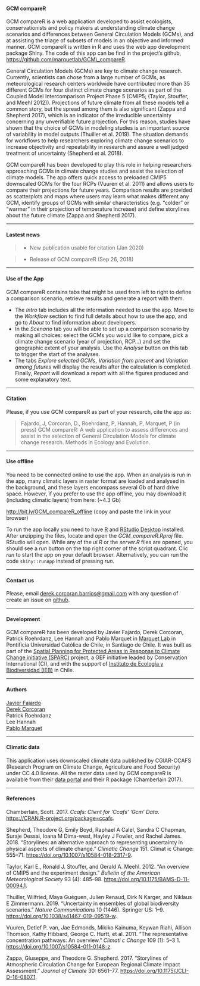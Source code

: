 
#### GCM compareR

GCM compareR is a web application developed to assist ecologists,
conservationists and policy makers at understanding climate change
scenarios and differences between General Circulation Models (GCMs), and
at assisting the triage of subsets of models in an objective and
informed manner. GCM compareR is written in R and uses the web app
development package Shiny. The code of this app can be find in the
project’s github,
<a href = "https://github.com/marquetlab/GCM_compareR" target = "_blank">https://github.com/marquetlab/GCM\_compareR</a>.

General Circulation Models (GCMs) are key to climate change research.
Currently, scientists can chose from a large number of GCMs, as
meteorological research centers worldwide have contributed more than 35
different GCMs for four distinct climate change scenarios as part of the
Coupled Model Intercomparison Project Phase 5 (CMIP5; (Taylor, Stouffer,
and Meehl 2012)). Projections of future climate from all these models
tell a common story, but the spread among them is also significant
(Zappa and Shepherd 2017), which is an indicator of the irreducible
uncertainty concerning any unverifiable future projection. For this
reason, studies have shown that the choice of GCMs in modeling studies
is an important source of variability in model outputs (Thuiller et al.
2019). The situation demands for workflows to help researchers exploring
climate change scenarios to increase objectivity and repeatability in
research and assure a well judged treatment of uncertainty (Shepherd et
al. 2018).

GCM compareR has been developed to play this role in helping researchers
approaching GCMs in climate change studies and assist the selection of
climate models. The app offers quick access to preloaded CMIP5
downscaled GCMs for the four RCPs (Vuuren et al. 2011) and allows users
to compare their projections for future years. Comparison results are
provided as scatterplots and maps where users may learn what makes
different any GCM, identify groups of GCMs with similar characteristics
(e.g. “colder” or “warmer” in their projection of temperature increase)
and define storylines about the future climate (Zappa and Shepherd
2017).

-----

#### Lastest news

>   - New publication usable for citation (Jan 2020)

>   - Release of GCM compareR (Sep 26, 2018)

-----

#### Use of the App

GCM compareR contains tabs that might be used from left to right to
define a comparison scenario, retrieve results and generate a report
with them.

  - The *Intro* tab includes all the information needed to use the app.
    Move to the *Workflow* section to find full details about how to use
    the app, and go to *About* to find information about developers.  
  - In the *Scenario* tab you will be able to set up a comparison
    scenario by making all choices: select the GCMs you would like to
    compare, pick a climate change scenario (year of projection, RCP…)
    and set the geographic extent of your analysis. Use the *Analyse*
    button on this tab to trigger the start of the analyses.  
  - The tabs *Explore selected GCMs*, *Variation from present* and
    *Variation among futures* will display the results after the
    calculation is completed. Finally, *Report* will download a report
    with all the figures produced and some explanatory text.

-----

#### Citation

Please, if you use GCM compareR as part of your research, cite the app
as:

> Fajardo, J, Corcoran, D., Roehrdanz, P, Hannah, P, Marquet, P (in
> press) GCM compareR: A web application to assess differences and
> assist in the selection of General Circulation Models for climate
> change research. Methods in Ecology and Evolution.

-----

#### Use offline

You need to be connected online to use the app. When an analysis is run
in the app, many climatic layers in raster format are loaded and
analysed in the background, and these layers encompass several Gb of
hard drive space. However, if you prefer to use the app offline, you may
download it (including climatic layers) from here: (~4.3 Gb)

<http://bit.ly/GCM_compareR_offline> (copy and paste the link in your
browser)

To run the app locally you need to have
<a href = "https://cran.r-project.org/" target = "_blank">R</a> and
<a href = "https://rstudio.com/products/rstudio/download/" target = "_blank">RStudio
Desktop</a> installed. After unzipping the files, locate and open the
*GCM\_compareR.Rproj* file. RStudio will open. While any of the *ui.R*
or the *server.R* files are opened, you should see a *run* button on the
top right corner of the script quadrant. Clic *run* to start the app on
your default browser. Alternatively, you can run the code
`shiny::runApp` instead of pressing *run*.

-----

#### Contact us

Please, email <derek.corcoran.barrios@gmail.com> with any question of
create an issue on
<a href = "https://github.com/marquetlab/GCM_compareR" target = "_blank">github</a>.

-----

#### Development

GCM compareR has been developed by Javier Fajardo, Derek Corcoran,
Patrick Roehrdanz, Lee Hannah and Pablo Marquet in
<a href = "http://marquet.cl/" target = "_blank">Marquet Lab</a> in
Pontificia Universidad Católica de Chile, in Santiago de Chile. It was
built as part of the
<a href = "http://www.sparc-website.org/" target = "_blank">Spatial
Planning for Protected Areas in Response to Climate Change initiative
(SPARC)</a> project, a GEF initiative leaded by Conservation
International (CI), and with the support of
<a href = "http://ieb-chile.cl/" target = "_blank">Instituto de Ecología
y Biodiversidad (IEB)</a> in
Chile.

-----

#### Authors

<a href = "https://scholar.google.es/citations?user=L30b63UAAAAJ&hl=es&oi=ao" target = "_blank">Javier
Fajardo  
<a href = "https://derek-corcoran-barrios.github.io/" target = "_blank">Derek
Corcoran</a>  
Patrick Roehrdanz  
Lee Hannah  
<a href = "http://marquet.cl/" target = "_blank">Pablo Marquet</a>

-----

#### Climatic data

This application uses downscaled climate data published by CGIAR-CCAFS
(Research Program on Climate Change, Agriculture and Food Security)
under CC 4.0 license. All the raster data used by GCM compareR is
available from their
<a href = "http://ccafs-climate.org/" target = "_blank">data portal</a>
and their R package (Chamberlain 2017).

-----

#### References

<div id="refs" class="references">

<div id="ref-Chamberlain2017">

Chamberlain, Scott. 2017. *Ccafs: Client for ’Ccafs’ ’Gcm’ Data*.
<https://CRAN.R-project.org/package=ccafs>.

</div>

<div id="ref-Shepherd2018">

Shepherd, Theodore G, Emily Boyd, Raphael A Calel, Sandra C Chapman,
Suraje Dessai, Ioana M Dima-west, Hayley J Fowler, and Rachel James.
2018. “Storylines: an alternative approach to representing uncertainty
in physical aspects of climate change.” *Climatic Change* 151. Climat ic
Change: 555–71. <https://doi.org/10.1007/s10584-018-2317-9>.

</div>

<div id="ref-Taylor2012a">

Taylor, Karl E., Ronald J. Stouffer, and Gerald A. Meehl. 2012. “An
overview of CMIP5 and the experiment design.” *Bulletin of the American
Meteorological Society* 93 (4): 485–98.
<https://doi.org/10.1175/BAMS-D-11-00094.1>.

</div>

<div id="ref-Thuiller2019">

Thuiller, Wilfried, Maya Guéguen, Julien Renaud, Dirk N Karger, and
Niklaus E Zimmermann. 2019. “Uncertainty in ensembles of global
biodiversity scenarios.” *Nature Communications* 10 (1446). Springer US:
1–9. <https://doi.org/10.1038/s41467-019-09519-w>.

</div>

<div id="ref-VanVuuren2011">

Vuuren, Detlef P. van, Jae Edmonds, Mikiko Kainuma, Keywan Riahi,
Allison Thomson, Kathy Hibbard, George C. Hurtt, et al. 2011. “The
representative concentration pathways: An overview.” *Climati c Change*
109 (1): 5–3 1. <https://doi.org/10.1007/s10584-011-0148-z>.

</div>

<div id="ref-Zappa2017">

Zappa, Giuseppe, and Theodore G. Shepherd. 2017. “Storylines of
Atmospheric Circulation Change for European Regional Climate Impact
Assessment.” *Journal of Climate* 30: 6561–77.
<https://doi.org/10.1175/JCLI-D-16-0807.1>.

</div>

</div>
